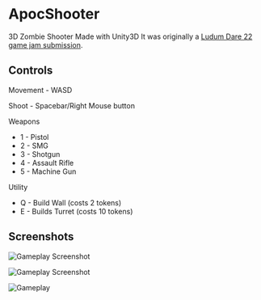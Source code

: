 # ApocShooter
3D Zombie Shooter Made with Unity3D
It was originally a [Ludum Dare 22 game jam submission](http://ludumdare.com/compo/ludum-dare-22/?action=preview&uid=7731).

## Controls
Movement - WASD

Shoot - Spacebar/Right Mouse button 

Weapons 
* 1 - Pistol 
* 2 - SMG 
* 3 - Shotgun 
* 4 - Assault Rifle 
* 5 - Machine Gun 

Utility 
* Q - Build Wall (costs 2 tokens) 
* E - Builds Turret (costs 10 tokens) 


## Screenshots
![Gameplay Screenshot](http://ludumdare.com/compo/wp-content/compo2//87574/7731-shot0.png-eq-900-500.jpg)

![Gameplay Screenshot](http://ludumdare.com/compo/wp-content/compo2//87574/7731-shot4.png-eq-900-500.jpg)

![Gameplay](http://ludumdare.com/compo/wp-content/compo2//87574/7731-shot2.png-eq-900-500.jpg)
